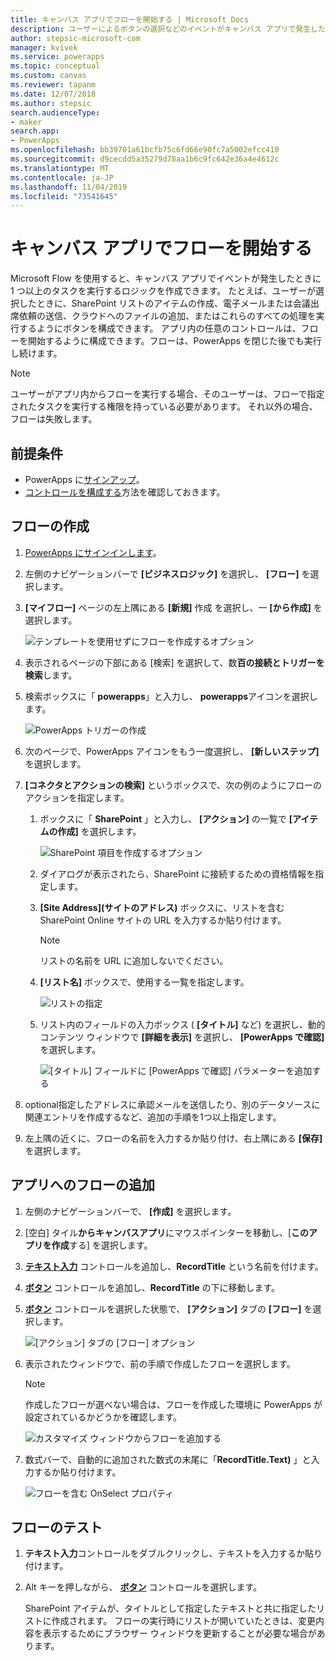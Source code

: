 ```yaml
---
title: キャンバス アプリでフローを開始する | Microsoft Docs
description: ユーザーによるボタンの選択などのイベントがキャンバス アプリで発生した後に 1 つ以上のタスクを実行するフローを作成します。
author: stepsic-microsoft-com
manager: kvivek
ms.service: powerapps
ms.topic: conceptual
ms.custom: canvas
ms.reviewer: tapanm
ms.date: 12/07/2018
ms.author: stepsic
search.audienceType:
- maker
search.app:
- PowerApps
ms.openlocfilehash: bb39701a61bcfb75c6fd66e90fc7a5002efcc410
ms.sourcegitcommit: d9cecdd5a35279d78aa1b6c9fc642e36a4e4612c
ms.translationtype: MT
ms.contentlocale: ja-JP
ms.lasthandoff: 11/04/2019
ms.locfileid: "73541645"
---
```

# <a name="start-a-flow-in-a-canvas-app"></a>キャンバス アプリでフローを開始する

Microsoft Flow を使用すると、キャンバス アプリでイベントが発生したときに 1 つ以上のタスクを実行するロジックを作成できます。 たとえば、ユーザーが選択したときに、SharePoint リストのアイテムの作成、電子メールまたは会議出席依頼の送信、クラウドへのファイルの追加、またはこれらのすべての処理を実行するようにボタンを構成できます。 アプリ内の任意のコントロールは、フローを開始するように構成できます。フローは、PowerApps を閉じた後でも実行し続けます。

> [!NOTE]
> ユーザーがアプリ内からフローを実行する場合、そのユーザーは、フローで指定されたタスクを実行する権限を持っている必要があります。 それ以外の場合、フローは失敗します。

## <a name="prerequisites"></a>前提条件

- PowerApps に[サインアップ](../signup-for-powerapps.md)。
- [コントロールを構成する](add-configure-controls.md)方法を確認しておきます。

## <a name="create-a-flow"></a>フローの作成

1. [PowerApps にサインインします](https://make.powerapps.com?utm_source=padocs&utm_medium=linkinadoc&utm_campaign=referralsfromdoc)。

1. 左側のナビゲーションバーで **[ビジネスロジック]** を選択し、 **[フロー]** を選択します。

1. **[マイフロー]** ページの左上隅にある **[新規]** 作成 を選択し、一 **[から作成]** を選択します。

    ![テンプレートを使用せずにフローを作成するオプション](./media/using-logic-flows/create-from-blank.png)

1. 表示されるページの下部にある [検索] を選択して、数**百の接続とトリガーを検索**します。

1. 検索ボックスに「 **powerapps**」と入力し、 **powerapps**アイコンを選択します。

    ![PowerApps トリガーの作成](./media/using-logic-flows/set-trigger.png)
    
1. 次のページで、PowerApps アイコンをもう一度選択し、 **[新しいステップ]** を選択します。

1. **[コネクタとアクションの検索]** というボックスで、次の例のようにフローのアクションを指定します。

   1. ボックスに「 **SharePoint** 」と入力し、 **[アクション]** の一覧で **[アイテムの作成]** を選択します。

       ![SharePoint 項目を作成するオプション](./media/using-logic-flows/create-sharepoint-item.png)

   1. ダイアログが表示されたら、SharePoint に接続するための資格情報を指定します。

   1. **[Site Address]\(サイトのアドレス\)** ボックスに、リストを含む SharePoint Online サイトの URL を入力するか貼り付けます。

       > [!NOTE]
       > リストの名前を URL に追加しないでください。

   1. **[リスト名]** ボックスで、使用する一覧を指定します。
   
       ![リストの指定](./media/using-logic-flows/list-fields.png)

   1. リスト内のフィールドの入力ボックス ( **[タイトル]** など) を選択し、動的コンテンツ ウィンドウで **[詳細を表示]** を選択し、 **[PowerApps で確認]** を選択します。 

       ![[タイトル] フィールドに [PowerApps で確認] パラメーターを追加する](./media/using-logic-flows/ask-in-powerapps.png)

1. optional指定したアドレスに承認メールを送信したり、別のデータソースに関連エントリを作成するなど、追加の手順を1つ以上指定します。

1. 左上隅の近くに、フローの名前を入力するか貼り付け、右上隅にある **[保存]** を選択します。

## <a name="add-a-flow-to-an-app"></a>アプリへのフローの追加
1. 左側のナビゲーションバーで、 **[作成]** を選択します。

1. [空白] タイル**からキャンバスアプリ**にマウスポインターを移動し、[**このアプリを作成**する] を選択します。

1. **[テキスト入力](controls/control-text-input.md)** コントロールを追加し、**RecordTitle** という名前を付けます。

1. **[ボタン](controls/control-button.md)** コントロールを追加し、**RecordTitle** の下に移動します。

1. **[ボタン](controls/control-button.md)** コントロールを選択した状態で、 **[アクション]** タブの **[フロー]** を選択します。

    ![[アクション] タブの [フロー] オプション](./media/using-logic-flows/action-tab.png)

1. 表示されたウィンドウで、前の手順で作成したフローを選択します。

    > [!NOTE]
   > 作成したフローが選べない場合は、フローを作成した環境に PowerApps が設定されているかどうかを確認します。

    ![カスタマイズ ウィンドウからフローを追加する](./media/using-logic-flows/add-flow-from-pane.png)

1. 数式バーで、自動的に追加された数式の末尾に「**RecordTitle.Text)** 」と入力するか貼り付けます。

    ![フローを含む OnSelect プロパティ](./media/using-logic-flows/onselect-with-flow.png)

## <a name="test-the-flow"></a>フローのテスト
1. **テキスト入力**コントロールをダブルクリックし、テキストを入力するか貼り付けます。

1. Alt キーを押しながら、 **[ボタン](controls/control-button.md)** コントロールを選択します。

    SharePoint アイテムが、タイトルとして指定したテキストと共に指定したリストに作成されます。 フローの実行時にリストが開いていたときは、変更内容を表示するためにブラウザー ウィンドウを更新することが必要な場合があります。
